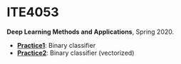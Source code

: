 # ITE4053

**Deep Learning Methods and Applications**, Spring 2020.



- [**Practice1**](practice1): Binary classifier
- [**Practice2**](practice2): Binary classifier (vectorized)

